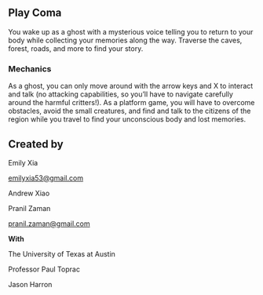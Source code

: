 ## Play Coma

You wake up as a ghost with a mysterious voice telling you to return to your body while collecting your memories along the way. Traverse the caves, forest, roads, and more to find your story.


### Mechanics

As a ghost, you can only move around with the arrow keys and X to interact and talk (no attacking capabilities, so you’ll have to navigate carefully around the harmful critters!). As a platform game, you will have to overcome obstacles, avoid the small creatures, and find and talk to the citizens of the region while you travel to find your unconscious body and lost memories.


## Created by

Emily Xia

emilyxia53@gmail.com

Andrew Xiao

Pranil Zaman

pranil.zaman@gmail.com

**With**

The University of Texas at Austin

Professor Paul Toprac

Jason Harron
